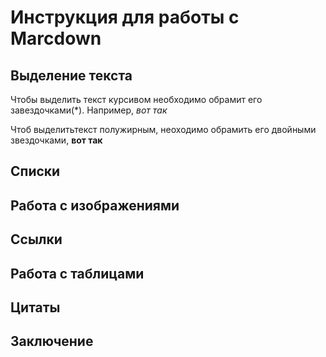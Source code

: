 # Инструкция для работы с Marcdown

## Выделение текста

Чтобы выделить текст курсивом необходимо обрамит его завездочками(*). Например, *вот так*

Чтоб выделитьтекст полужирным, неоходимо обрамить его двойными звездочками, **вот так**
## Списки

## Работа с изображениями

## Ссылки

## Работа с таблицами

## Цитаты

## Заключение
